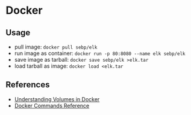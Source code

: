 
# Docker

## Usage

  * pull image: `docker pull sebp/elk`
  * run image as container: `docker run -p 80:8080 --name elk sebp/elk`
  * save image as tarball: `docker save sebp/elk >elk.tar`
  * load tarball as image: `docker load <elk.tar`

## References

  * [Understanding Volumes in Docker](https://container-solutions.com/understanding-volumes-docker/)
  * [Docker Commands Reference](https://docs.docker.com/engine/reference/commandline/docker/)
